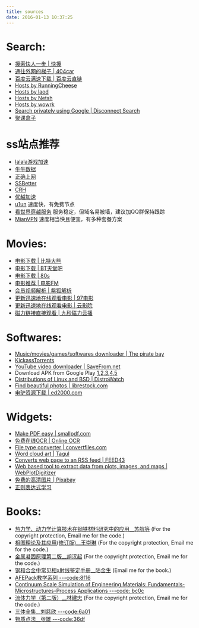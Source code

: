 ```yaml
---
title: sources
date: 2016-01-13 10:37:25
---
```


# Search:

- [搜索快人一步 | 快搜](http://search.chongbuluo.com/)
- [通往外网的梯子 | 404car](http://www.404car.com/666.html)
- [百度云满速下载 | 百度云直链](http://free.pcs.huangguofeng.com/)
- [Hosts by RunningCheese](http://www.runningcheese.com/cheesehosts)
- [Hosts by laod](http://laod.cn/hosts/2015-google-hosts.html)
- [Hosts by Netsh](http://serve.netsh.org/pub/ipv4-hosts/)
- [Hosts by wowrk](http://www.wowrk.com/without-vpn-visit-googlewikitwitterfacebookflickrimguyoutube/)
- [Search privately using Google | Disconnect Search](https://search.disconnect.me/)
- [聚课盒子](http://www.gkrbox.com/)

# ss站点推荐
- [lalala游戏加速](http://lalala.pw)
- [牛牛数据](https://www.niuniu-ss.com/index.php)
- [正确上网](https://rightssr.cf/)
- [SSBetter](http://ssbetter.org)
- [CRH](https://caoo.me/)
- [优越加速](https://www.kycloud.co/)
- [u1un](http://cp.u9un.com) 速度快，有免费节点
- [看世界穿越服务](https://www.11world.top) 服务稳定，但域名易被墙，建议加QQ群保持跟踪
- [MianVPN](http://t.cn/RIPdgkA) 速度相当快且便宜，有多种套餐方案

# Movies:

- [电影下载 | 比特大熊](http://www.btdx8.com/)
- [电影下载 | BT天堂吧](http://www.bttt8.com/)
- [电影下载 | 80s](http://www.80s.tw/)
- [电影推荐 | 电影FM](http://dianying.fm)
- [会员视频解析 | 紫狐解析](http://yun.zihu.tv/)
- [更新迅速地在线观看电影 | 97电影](http://www.id97.com/)
- [更新迅速地在线观看电影 | 云影院](http://www.yunyy.cc/)
- [磁力链接直接观看 | 九秒磁力云播](http://apiv.ga/magnet/)

# Softwares:
- [Music/movies/games/softwares downloader | The pirate bay](https://thepiratebay.mn/)
- [KickassTorrents](https://kastatus.com/)
- [YouTube video downloader | SaveFrom.net](http://en.savefrom.net/)
- Download APK from Google Play [1](http://www.apkmirror.com/),[2](http://apkleecher.com/),[3](https://apk-dl.com/en),[4](https://apps.evozi.com/apk-downloader/),[5](http://apkpure.com)
- [Distributions of Linux and BSD | DistroWatch](http://distrowatch.com/)
- [Find beautiful photos | librestock.com](http://librestock.com/)
- [电驴资源下载 | ed2000.com](http://www.ed2000.com/)


# Widgets:

- [Make PDF easy | smallpdf.com](http://smallpdf.com/)
- [免费在线OCR | Online OCR](http://www.onlineocr.net/)
- [File type converter | convertfiles.com](http://www.convertfiles.com)
- [Word cloud art | Tagul](https://tagul.com/)
- [Converts web page to an RSS feed | FEED43](http://feed43.com/)
- [Web based tool to extract data from plots, images, and maps | WebPlotDigitizer](http://arohatgi.info/WebPlotDigitizer/app/)
- [免费的高清图片 | Pixabay](https://pixabay.com/)
- [正则表达式学习](http://www.regexr.com/)

# Books:

- [热力学、动力学计算技术在钢铁材料研究中的应用__苏航等](https://yunpan.cn/cun2SIaduw7hy) (For the copyright protection, Email me for the code.)
- [相图理论及其应用(修订版)__王崇琳](http://yunpan.cn/cHTDcBYH4J86a) (For the copyright protection, Email me for the code.)
- [金属凝固原理第二版__胡汉起](http://yunpan.cn/c326DPe6tp2Zt) (For the copyright protection, Email me for the code.)
- [钢和合金中常见相x射线鉴定手册__陆金生]() (Email me for the book.)
- [AFEPack教学系列 ---code:8f16](http://yunpan.cn/cLkgzhLtjRuNK)
- [Continuum Scale Simulation of Engineering Materials: Fundamentals-Microstructures-Process Applications ---code: bc0c](http://yunpan.cn/c3VpTiugtUP4S)
- [流体力学（第二版）__林建忠](http://yunpan.cn/c37NHaXgxzA4p) (For the copyright protection, Email me for the code.)
- [三体全集__刘慈欣 ---code:6a01](http://yunpan.cn/cHu4PvnyThX9t)
- [物质点法__张雄 ---code:36df](https://yunpan.cn/cx7EgAyS2vjWD)
